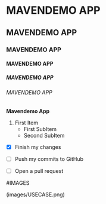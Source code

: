 # MAVENDEMO APP
## MAVENDEMO APP
### MAVENDEMO APP
#### MAVENDEMO APP
##### MAVENDEMO APP
###### MAVENDEMO APP
**Mavendemo App**

1. First Item
   * First SubItem
   * Second SubItem
   
- [x] Finish my changes
- [ ] Push my commits to GitHub
- [ ] Open a pull request


#IMAGES

(images/USECASE.png)
